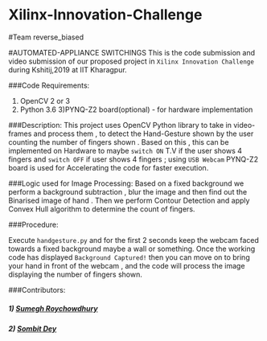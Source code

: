# Xilinx-Innovation-Challenge
#Team reverse_biased

#AUTOMATED-APPLIANCE SWITCHINGS
This is the code submission and video submission of our proposed project in `Xilinx Innovation Challenge` during Kshitij,2019 at IIT Kharagpur.

###Code Requirements:
1) OpenCV 2 or 3
2) Python 3.6
3)PYNQ-Z2 board(optional) - for hardware implementation

###Description:
This project uses OpenCV Python library to take in video-frames and process them , to detect the Hand-Gesture shown by the user
counting the number of fingers shown . Based on this , this can be implemented on Hardware to maybe `switch ON` T.V if the user shows 4 fingers
and `switch OFF` if user shows 4 fingers ; using `USB Webcam`
PYNQ-Z2 board is used for Accelerating the code for faster execution.

###Logic used for Image Processing:
Based on a fixed background we perform a background subtraction , blur the image and then find out the Binarised image of hand . Then
we perform Contour Detection and apply Convex Hull algorithm to determine the count of fingers.

###Procedure:

Execute `handgesture.py` and for the first 2 seconds keep the webcam faced towards a fixed background maybe a wall or something.
Once the working code has displayed `Background Captured!` then you can move on to bring your hand in front of the webcam , and the code will
process the image displaying the number of fingers shown.

###Contributors:
##### 1) [Sumegh Roychowdhury](https://github.com/Sumegh-git/)
##### 2) [Sombit Dey](https://github.com/sombitd)
